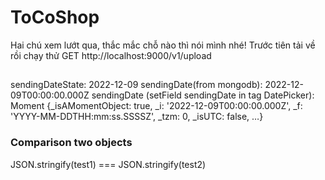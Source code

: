 # ToCoShop
Hai chú xem lướt qua, thắc mắc chỗ nào thì nói mình nhé!
Trước tiên tải về rồi chạy thử GET http://localhost:9000/v1/upload

##
sendingDateState: 2022-12-09
sendingDate(from mongodb): 2022-12-09T00:00:00.000Z
sendingDate (setField sendingDate in tag DatePicker): Moment {_isAMomentObject: true, _i: '2022-12-09T00:00:00.000Z', _f: 'YYYY-MM-DDTHH:mm:ss.SSSSZ', _tzm: 0, _isUTC: false, …}
### Comparison two objects 
JSON.stringify(test1) === JSON.stringify(test2)

